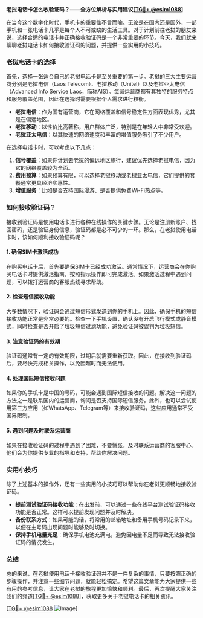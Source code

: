 **老挝电话卡怎么收验证码？——全方位解析与实用建议[[TG💪+ @esim1088](https://t.me/s/esim1088)]**

在当今这个数字化时代，手机卡的重要性不言而喻。无论是在国内还是国外，一部手机和一张电话卡几乎是每个人不可或缺的生活工具。对于计划前往老挝的朋友来说，选择合适的电话卡并正确接收验证码是一个非常重要的环节。今天，我们就来聊聊老挝电话卡如何接收验证码的问题，并提供一些实用的小技巧。

### 老挝电话卡的选择

首先，选择一张适合自己的老挝电话卡是至关重要的第一步。老挝的三大主要运营商分别是老挝电信（Laos Telecom）、老挝移动（Unitel）以及老挝亚太电信（Advanced Info Service Laos，简称AIS）。每家运营商都有其独特的服务特点和服务覆盖范围，因此在选择时需要根据个人需求进行权衡。

- **老挝电信**：作为国有运营商，它在网络覆盖和信号稳定性方面表现优秀，尤其是在偏远地区。
- **老挝移动**：以性价比高著称，用户群体广泛，特别是在年轻人中非常受欢迎。
- **老挝亚太电信**：以其快速的网络速度和丰富的增值服务吸引了不少用户。

在选择电话卡时，可以考虑以下几点：

1. **信号覆盖**：如果你计划去老挝的偏远地区旅行，建议优先选择老挝电信，因为它的网络覆盖较为全面。
2. **费用预算**：如果预算有限，可以选择老挝移动或老挝亚太电信，它们提供的套餐通常更具经济实惠性。
3. **增值服务**：比如是否支持国际漫游、是否提供免费Wi-Fi热点等。

### 如何接收验证码？

接收到验证码是使用电话卡进行各种在线操作的关键步骤。无论是注册新账户、找回密码，还是验证身份信息，验证码都是必不可少的一环。那么，在老挝使用电话卡时，该如何顺利接收验证码呢？

#### 1. 确保SIM卡激活成功

在购买电话卡后，首先要确保SIM卡已经成功激活。通常情况下，运营商会在你购买电话卡时提供激活指南，按照指示操作即可完成激活。如果激活过程中遇到问题，可以拨打运营商的客服热线寻求帮助。

#### 2. 检查短信接收功能

大多数情况下，验证码会通过短信形式发送到你的手机上。因此，确保手机的短信接收功能正常是非常必要的。检查一下手机设置，确认没有开启飞行模式或静音模式，同时检查是否开启了垃圾短信过滤功能，避免验证码被误判为垃圾短信。

#### 3. 注意验证码的有效期

验证码通常有一定的有效期限，过期后就需要重新获取。因此，在接收到验证码后，要尽快完成相关操作，以免因超时而无法使用。

#### 4. 处理国际短信接收问题

如果你的手机卡是中国的号码，可能会遇到国际短信接收的问题。解决这一问题的方法之一是联系国内的运营商，询问是否支持国际短信服务。此外，也可以尝试使用第三方应用（如WhatsApp、Telegram等）来接收验证码，这些应用通常不受国界限制。

#### 5. 遇到问题及时联系运营商

如果在接收验证码的过程中遇到了困难，不要慌张，及时联系运营商的客服中心。他们会为你提供专业的指导和支持，帮助你解决问题。

### 实用小技巧

除了上述基本的操作外，还有一些实用的小技巧可以帮助你在老挝更顺畅地接收验证码。

- **提前测试验证码接收功能**：在出发前，可以通过一些在线平台测试验证码接收功能是否正常。这样可以提前发现问题并及时解决。
- **备份联系方式**：如果可能的话，将常用的邮箱地址和备用手机号码记录下来，以便在主号码出现问题时能够及时切换。
- **保持手机电量充足**：确保手机电池充满电，避免因电量不足而导致无法接收验证码的情况发生。

### 总结

总的来说，在老挝使用电话卡接收验证码并不是一件复杂的事情，只要按照正确的步骤操作，并注意一些细节问题，就能轻松搞定。希望这篇文章能为大家提供一些有用的参考信息，让大家在老挝的旅程更加愉快和顺利。最后，再次提醒大家关注我们的频道[[TG💪+ @esim1088](https://t.me/s/esim1088)]，获取更多关于老挝电话卡的相关资讯。

[[TG💪+ @esim1088](https://t.me/s/esim1088) ![Image](https://i.postimg.cc/4NQfJmqS/Snipaste-2025-05-13-00-14-12.png)]